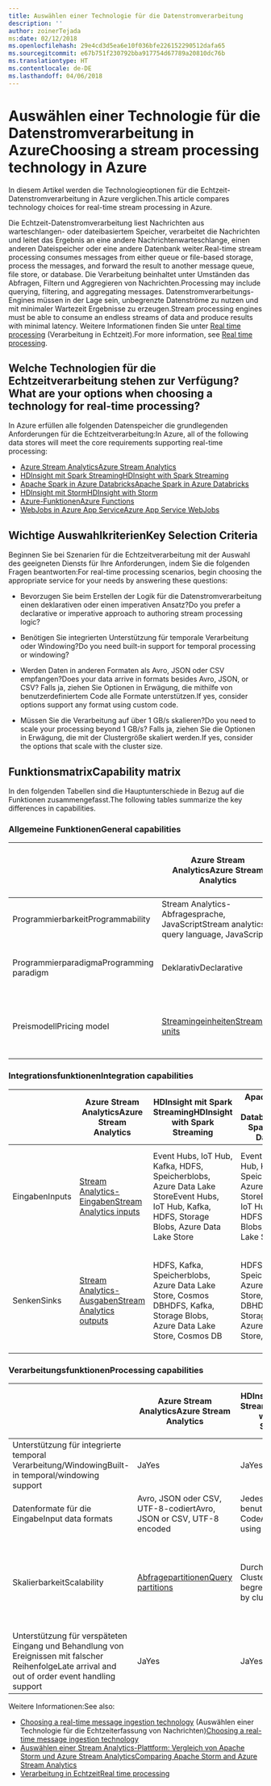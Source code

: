 ```yaml
---
title: Auswählen einer Technologie für die Datenstromverarbeitung
description: ''
author: zoinerTejada
ms:date: 02/12/2018
ms.openlocfilehash: 29e4cd3d5ea6e10f036bfe226152290512dafa65
ms.sourcegitcommit: e67b751f230792bba917754d67789a20810dc76b
ms.translationtype: HT
ms.contentlocale: de-DE
ms.lasthandoff: 04/06/2018
---
```

# <a name="choosing-a-stream-processing-technology-in-azure"></a><span data-ttu-id="07b9b-102">Auswählen einer Technologie für die Datenstromverarbeitung in Azure</span><span class="sxs-lookup"><span data-stu-id="07b9b-102">Choosing a stream processing technology in Azure</span></span>

<span data-ttu-id="07b9b-103">In diesem Artikel werden die Technologieoptionen für die Echtzeit-Datenstromverarbeitung in Azure verglichen.</span><span class="sxs-lookup"><span data-stu-id="07b9b-103">This article compares technology choices for real-time stream processing in Azure.</span></span>

<span data-ttu-id="07b9b-104">Die Echtzeit-Datenstromverarbeitung liest Nachrichten aus warteschlangen- oder dateibasiertem Speicher, verarbeitet die Nachrichten und leitet das Ergebnis an eine andere Nachrichtenwarteschlange, einen anderen Dateispeicher oder eine andere Datenbank weiter.</span><span class="sxs-lookup"><span data-stu-id="07b9b-104">Real-time stream processing consumes messages from either queue or file-based storage, process the messages, and forward the result to another message queue, file store, or database.</span></span> <span data-ttu-id="07b9b-105">Die Verarbeitung beinhaltet unter Umständen das Abfragen, Filtern und Aggregieren von Nachrichten.</span><span class="sxs-lookup"><span data-stu-id="07b9b-105">Processing may include querying, filtering, and aggregating messages.</span></span> <span data-ttu-id="07b9b-106">Datenstromverarbeitungs-Engines müssen in der Lage sein, unbegrenzte Datenströme zu nutzen und mit minimaler Wartezeit Ergebnisse zu erzeugen.</span><span class="sxs-lookup"><span data-stu-id="07b9b-106">Stream processing engines must be able to consume an endless streams of data and produce results with minimal latency.</span></span> <span data-ttu-id="07b9b-107">Weitere Informationen finden Sie unter [Real time processing](../big-data/real-time-processing.md) (Verarbeitung in Echtzeit).</span><span class="sxs-lookup"><span data-stu-id="07b9b-107">For more information, see [Real time processing](../big-data/real-time-processing.md).</span></span>

## <a name="what-are-your-options-when-choosing-a-technology-for-real-time-processing"></a><span data-ttu-id="07b9b-108">Welche Technologien für die Echtzeitverarbeitung stehen zur Verfügung?</span><span class="sxs-lookup"><span data-stu-id="07b9b-108">What are your options when choosing a technology for real-time processing?</span></span>
<span data-ttu-id="07b9b-109">In Azure erfüllen alle folgenden Datenspeicher die grundlegenden Anforderungen für die Echtzeitverarbeitung:</span><span class="sxs-lookup"><span data-stu-id="07b9b-109">In Azure, all of the following data stores will meet the core requirements supporting real-time processing:</span></span>
- [<span data-ttu-id="07b9b-110">Azure Stream Analytics</span><span class="sxs-lookup"><span data-stu-id="07b9b-110">Azure Stream Analytics</span></span>](/azure/stream-analytics/)
- [<span data-ttu-id="07b9b-111">HDInsight mit Spark Streaming</span><span class="sxs-lookup"><span data-stu-id="07b9b-111">HDInsight with Spark Streaming</span></span>](/azure/hdinsight/spark/apache-spark-streaming-overview)
- [<span data-ttu-id="07b9b-112">Apache Spark in Azure Databricks</span><span class="sxs-lookup"><span data-stu-id="07b9b-112">Apache Spark in Azure Databricks</span></span>](/azure/azure-databricks/)
- [<span data-ttu-id="07b9b-113">HDInsight mit Storm</span><span class="sxs-lookup"><span data-stu-id="07b9b-113">HDInsight with Storm</span></span>](/azure/hdinsight/storm/apache-storm-overview)
- [<span data-ttu-id="07b9b-114">Azure-Funktionen</span><span class="sxs-lookup"><span data-stu-id="07b9b-114">Azure Functions</span></span>](/azure/azure-functions/functions-overview)
- [<span data-ttu-id="07b9b-115">WebJobs in Azure App Service</span><span class="sxs-lookup"><span data-stu-id="07b9b-115">Azure App Service WebJobs</span></span>](/azure/app-service/web-sites-create-web-jobs)

## <a name="key-selection-criteria"></a><span data-ttu-id="07b9b-116">Wichtige Auswahlkriterien</span><span class="sxs-lookup"><span data-stu-id="07b9b-116">Key Selection Criteria</span></span>

<span data-ttu-id="07b9b-117">Beginnen Sie bei Szenarien für die Echtzeitverarbeitung mit der Auswahl des geeigneten Diensts für Ihre Anforderungen, indem Sie die folgenden Fragen beantworten:</span><span class="sxs-lookup"><span data-stu-id="07b9b-117">For real-time processing scenarios, begin choosing the appropriate service for your needs by answering these questions:</span></span>

- <span data-ttu-id="07b9b-118">Bevorzugen Sie beim Erstellen der Logik für die Datenstromverarbeitung einen deklarativen oder einen imperativen Ansatz?</span><span class="sxs-lookup"><span data-stu-id="07b9b-118">Do you prefer a declarative or imperative approach to authoring stream processing logic?</span></span>

- <span data-ttu-id="07b9b-119">Benötigen Sie integrierten Unterstützung für temporale Verarbeitung oder Windowing?</span><span class="sxs-lookup"><span data-stu-id="07b9b-119">Do you need built-in support for temporal processing or windowing?</span></span>

- <span data-ttu-id="07b9b-120">Werden Daten in anderen Formaten als Avro, JSON oder CSV empfangen?</span><span class="sxs-lookup"><span data-stu-id="07b9b-120">Does your data arrive in formats besides Avro, JSON, or CSV?</span></span> <span data-ttu-id="07b9b-121">Falls ja, ziehen Sie Optionen in Erwägung, die mithilfe von benutzerdefiniertem Code alle Formate unterstützen.</span><span class="sxs-lookup"><span data-stu-id="07b9b-121">If yes, consider options support any format using custom code.</span></span>

- <span data-ttu-id="07b9b-122">Müssen Sie die Verarbeitung auf über 1 GB/s skalieren?</span><span class="sxs-lookup"><span data-stu-id="07b9b-122">Do you need to scale your processing beyond 1 GB/s?</span></span> <span data-ttu-id="07b9b-123">Falls ja, ziehen Sie die Optionen in Erwägung, die mit der Clustergröße skaliert werden.</span><span class="sxs-lookup"><span data-stu-id="07b9b-123">If yes, consider the options that scale with the cluster size.</span></span> 

## <a name="capability-matrix"></a><span data-ttu-id="07b9b-124">Funktionsmatrix</span><span class="sxs-lookup"><span data-stu-id="07b9b-124">Capability matrix</span></span>

<span data-ttu-id="07b9b-125">In den folgenden Tabellen sind die Hauptunterschiede in Bezug auf die Funktionen zusammengefasst.</span><span class="sxs-lookup"><span data-stu-id="07b9b-125">The following tables summarize the key differences in capabilities.</span></span> 

### <a name="general-capabilities"></a><span data-ttu-id="07b9b-126">Allgemeine Funktionen</span><span class="sxs-lookup"><span data-stu-id="07b9b-126">General capabilities</span></span>

| | <span data-ttu-id="07b9b-127">Azure Stream Analytics</span><span class="sxs-lookup"><span data-stu-id="07b9b-127">Azure Stream Analytics</span></span> | <span data-ttu-id="07b9b-128">HDInsight mit Spark Streaming</span><span class="sxs-lookup"><span data-stu-id="07b9b-128">HDInsight with Spark Streaming</span></span> | <span data-ttu-id="07b9b-129">Apache Spark in Azure Databricks</span><span class="sxs-lookup"><span data-stu-id="07b9b-129">Apache Spark in Azure Databricks</span></span> | <span data-ttu-id="07b9b-130">HDInsight mit Storm</span><span class="sxs-lookup"><span data-stu-id="07b9b-130">HDInsight with Storm</span></span> | <span data-ttu-id="07b9b-131">Azure-Funktionen</span><span class="sxs-lookup"><span data-stu-id="07b9b-131">Azure Functions</span></span> | <span data-ttu-id="07b9b-132">WebJobs in Azure App Service</span><span class="sxs-lookup"><span data-stu-id="07b9b-132">Azure App Service WebJobs</span></span> |
| --- | --- | --- | --- | --- | --- | --- | 
| <span data-ttu-id="07b9b-133">Programmierbarkeit</span><span class="sxs-lookup"><span data-stu-id="07b9b-133">Programmability</span></span> | <span data-ttu-id="07b9b-134">Stream Analytics-Abfragesprache, JavaScript</span><span class="sxs-lookup"><span data-stu-id="07b9b-134">Stream analytics query language, JavaScript</span></span> | <span data-ttu-id="07b9b-135">Scala, Python, Java</span><span class="sxs-lookup"><span data-stu-id="07b9b-135">Scala, Python, Java</span></span> | <span data-ttu-id="07b9b-136">Scala, Python, Java, R</span><span class="sxs-lookup"><span data-stu-id="07b9b-136">Scala, Python, Java, R</span></span> | <span data-ttu-id="07b9b-137">Java, C#</span><span class="sxs-lookup"><span data-stu-id="07b9b-137">Java, C#</span></span> | <span data-ttu-id="07b9b-138">C#, F#, Node.js</span><span class="sxs-lookup"><span data-stu-id="07b9b-138">C#, F#, Node.js</span></span> | <span data-ttu-id="07b9b-139">C#, Node.js, PHP, Java, Python</span><span class="sxs-lookup"><span data-stu-id="07b9b-139">C#, Node.js, PHP, Java, Python</span></span> |
| <span data-ttu-id="07b9b-140">Programmierparadigma</span><span class="sxs-lookup"><span data-stu-id="07b9b-140">Programming paradigm</span></span> | <span data-ttu-id="07b9b-141">Deklarativ</span><span class="sxs-lookup"><span data-stu-id="07b9b-141">Declarative</span></span> | <span data-ttu-id="07b9b-142">Mischung aus deklarativ und imperativ</span><span class="sxs-lookup"><span data-stu-id="07b9b-142">Mixture of declarative and imperative</span></span> | <span data-ttu-id="07b9b-143">Mischung aus deklarativ und imperativ</span><span class="sxs-lookup"><span data-stu-id="07b9b-143">Mixture of declarative and imperative</span></span> | <span data-ttu-id="07b9b-144">Imperativ</span><span class="sxs-lookup"><span data-stu-id="07b9b-144">Imperative</span></span> | <span data-ttu-id="07b9b-145">Imperativ</span><span class="sxs-lookup"><span data-stu-id="07b9b-145">Imperative</span></span> | <span data-ttu-id="07b9b-146">Imperativ</span><span class="sxs-lookup"><span data-stu-id="07b9b-146">Imperative</span></span> |    
| <span data-ttu-id="07b9b-147">Preismodell</span><span class="sxs-lookup"><span data-stu-id="07b9b-147">Pricing model</span></span> | [<span data-ttu-id="07b9b-148">Streamingeinheiten</span><span class="sxs-lookup"><span data-stu-id="07b9b-148">Streaming units</span></span>](https://azure.microsoft.com/pricing/details/stream-analytics/) | <span data-ttu-id="07b9b-149">Pro Clusterstunde</span><span class="sxs-lookup"><span data-stu-id="07b9b-149">Per cluster hour</span></span> | [<span data-ttu-id="07b9b-150">Databricks-Einheiten</span><span class="sxs-lookup"><span data-stu-id="07b9b-150">Databricks units</span></span>](https://azure.microsoft.com/pricing/details/databricks/) | <span data-ttu-id="07b9b-151">Pro Clusterstunde</span><span class="sxs-lookup"><span data-stu-id="07b9b-151">Per cluster hour</span></span> | <span data-ttu-id="07b9b-152">Nach Funktionsausführung und Ressourcenverbrauch</span><span class="sxs-lookup"><span data-stu-id="07b9b-152">Per function execution and resource consumption</span></span> | <span data-ttu-id="07b9b-153">Nach App Service-Plan-Stunde</span><span class="sxs-lookup"><span data-stu-id="07b9b-153">Per app service plan hour</span></span> |  

### <a name="integration-capabilities"></a><span data-ttu-id="07b9b-154">Integrationsfunktionen</span><span class="sxs-lookup"><span data-stu-id="07b9b-154">Integration capabilities</span></span>

| | <span data-ttu-id="07b9b-155">Azure Stream Analytics</span><span class="sxs-lookup"><span data-stu-id="07b9b-155">Azure Stream Analytics</span></span> | <span data-ttu-id="07b9b-156">HDInsight mit Spark Streaming</span><span class="sxs-lookup"><span data-stu-id="07b9b-156">HDInsight with Spark Streaming</span></span> | <span data-ttu-id="07b9b-157">Apache Spark in Azure Databricks</span><span class="sxs-lookup"><span data-stu-id="07b9b-157">Apache Spark in Azure Databricks</span></span> | <span data-ttu-id="07b9b-158">HDInsight mit Storm</span><span class="sxs-lookup"><span data-stu-id="07b9b-158">HDInsight with Storm</span></span> | <span data-ttu-id="07b9b-159">Azure-Funktionen</span><span class="sxs-lookup"><span data-stu-id="07b9b-159">Azure Functions</span></span> | <span data-ttu-id="07b9b-160">WebJobs in Azure App Service</span><span class="sxs-lookup"><span data-stu-id="07b9b-160">Azure App Service WebJobs</span></span> |
| --- | --- | --- | --- | --- | --- | --- | 
| <span data-ttu-id="07b9b-161">Eingaben</span><span class="sxs-lookup"><span data-stu-id="07b9b-161">Inputs</span></span> | [<span data-ttu-id="07b9b-162">Stream Analytics-Eingaben</span><span class="sxs-lookup"><span data-stu-id="07b9b-162">Stream Analytics inputs</span></span>](/azure/stream-analytics/stream-analytics-define-inputs)  | <span data-ttu-id="07b9b-163">Event Hubs, IoT Hub, Kafka, HDFS, Speicherblobs, Azure Data Lake Store</span><span class="sxs-lookup"><span data-stu-id="07b9b-163">Event Hubs, IoT Hub, Kafka, HDFS, Storage Blobs, Azure Data Lake Store</span></span>  | <span data-ttu-id="07b9b-164">Event Hubs, IoT Hub, Kafka, HDFS, Speicherblobs, Azure Data Lake Store</span><span class="sxs-lookup"><span data-stu-id="07b9b-164">Event Hubs, IoT Hub, Kafka, HDFS, Storage Blobs, Azure Data Lake Store</span></span>  | <span data-ttu-id="07b9b-165">Event Hubs, IoT Hub, Speicherblobs, Azure Data Lake Store</span><span class="sxs-lookup"><span data-stu-id="07b9b-165">Event Hubs, IoT Hub, Storage Blobs, Azure Data Lake Store</span></span>  | [<span data-ttu-id="07b9b-166">Unterstützte Bindungen</span><span class="sxs-lookup"><span data-stu-id="07b9b-166">Supported bindings</span></span>](/azure/azure-functions/functions-triggers-bindings#supported-bindings) | <span data-ttu-id="07b9b-167">Service Bus, Speicherwarteschlangen, Speicherblobs, Event Hubs, WebHooks, Cosmos DB, Dateien</span><span class="sxs-lookup"><span data-stu-id="07b9b-167">Service Bus, Storage Queues, Storage Blobs, Event Hubs, WebHooks, Cosmos DB, Files</span></span> |
| <span data-ttu-id="07b9b-168">Senken</span><span class="sxs-lookup"><span data-stu-id="07b9b-168">Sinks</span></span> |  [<span data-ttu-id="07b9b-169">Stream Analytics-Ausgaben</span><span class="sxs-lookup"><span data-stu-id="07b9b-169">Stream Analytics outputs</span></span>](/azure/stream-analytics/stream-analytics-define-outputs) | <span data-ttu-id="07b9b-170">HDFS, Kafka, Speicherblobs, Azure Data Lake Store, Cosmos DB</span><span class="sxs-lookup"><span data-stu-id="07b9b-170">HDFS, Kafka, Storage Blobs, Azure Data Lake Store, Cosmos DB</span></span> | <span data-ttu-id="07b9b-171">HDFS, Kafka, Speicherblobs, Azure Data Lake Store, Cosmos DB</span><span class="sxs-lookup"><span data-stu-id="07b9b-171">HDFS, Kafka, Storage Blobs, Azure Data Lake Store, Cosmos DB</span></span> | <span data-ttu-id="07b9b-172">Event Hubs, Service Bus, Kafka</span><span class="sxs-lookup"><span data-stu-id="07b9b-172">Event Hubs, Service Bus, Kafka</span></span> | [<span data-ttu-id="07b9b-173">Unterstützte Bindungen</span><span class="sxs-lookup"><span data-stu-id="07b9b-173">Supported bindings</span></span>](/azure/azure-functions/functions-triggers-bindings#supported-bindings) | <span data-ttu-id="07b9b-174">Service Bus, Speicherwarteschlangen, Speicherblobs, Event Hubs, WebHooks, Cosmos DB, Dateien</span><span class="sxs-lookup"><span data-stu-id="07b9b-174">Service Bus, Storage Queues, Storage Blobs, Event Hubs, WebHooks, Cosmos DB, Files</span></span> | 

### <a name="processing-capabilities"></a><span data-ttu-id="07b9b-175">Verarbeitungsfunktionen</span><span class="sxs-lookup"><span data-stu-id="07b9b-175">Processing capabilities</span></span>

| | <span data-ttu-id="07b9b-176">Azure Stream Analytics</span><span class="sxs-lookup"><span data-stu-id="07b9b-176">Azure Stream Analytics</span></span> | <span data-ttu-id="07b9b-177">HDInsight mit Spark Streaming</span><span class="sxs-lookup"><span data-stu-id="07b9b-177">HDInsight with Spark Streaming</span></span> | <span data-ttu-id="07b9b-178">Apache Spark in Azure Databricks</span><span class="sxs-lookup"><span data-stu-id="07b9b-178">Apache Spark in Azure Databricks</span></span> | <span data-ttu-id="07b9b-179">HDInsight mit Storm</span><span class="sxs-lookup"><span data-stu-id="07b9b-179">HDInsight with Storm</span></span> | <span data-ttu-id="07b9b-180">Azure-Funktionen</span><span class="sxs-lookup"><span data-stu-id="07b9b-180">Azure Functions</span></span> | <span data-ttu-id="07b9b-181">WebJobs in Azure App Service</span><span class="sxs-lookup"><span data-stu-id="07b9b-181">Azure App Service WebJobs</span></span> |
| --- | --- | --- | --- | --- | --- | --- | 
| <span data-ttu-id="07b9b-182">Unterstützung für integrierte temporal Verarbeitung/Windowing</span><span class="sxs-lookup"><span data-stu-id="07b9b-182">Built-in temporal/windowing support</span></span> | <span data-ttu-id="07b9b-183">Ja</span><span class="sxs-lookup"><span data-stu-id="07b9b-183">Yes</span></span> | <span data-ttu-id="07b9b-184">Ja</span><span class="sxs-lookup"><span data-stu-id="07b9b-184">Yes</span></span> | <span data-ttu-id="07b9b-185">Ja</span><span class="sxs-lookup"><span data-stu-id="07b9b-185">Yes</span></span> | <span data-ttu-id="07b9b-186">Ja</span><span class="sxs-lookup"><span data-stu-id="07b9b-186">Yes</span></span> | <span data-ttu-id="07b9b-187">Nein </span><span class="sxs-lookup"><span data-stu-id="07b9b-187">No</span></span> | <span data-ttu-id="07b9b-188">Nein </span><span class="sxs-lookup"><span data-stu-id="07b9b-188">No</span></span> |
| <span data-ttu-id="07b9b-189">Datenformate für die Eingabe</span><span class="sxs-lookup"><span data-stu-id="07b9b-189">Input data formats</span></span> | <span data-ttu-id="07b9b-190">Avro, JSON oder CSV, UTF-8-codiert</span><span class="sxs-lookup"><span data-stu-id="07b9b-190">Avro, JSON or CSV, UTF-8 encoded</span></span> | <span data-ttu-id="07b9b-191">Jedes Format mit benutzerdefiniertem Code</span><span class="sxs-lookup"><span data-stu-id="07b9b-191">Any format using custom code</span></span> | <span data-ttu-id="07b9b-192">Jedes Format mit benutzerdefiniertem Code</span><span class="sxs-lookup"><span data-stu-id="07b9b-192">Any format using custom code</span></span> | <span data-ttu-id="07b9b-193">Jedes Format mit benutzerdefiniertem Code</span><span class="sxs-lookup"><span data-stu-id="07b9b-193">Any format using custom code</span></span> | <span data-ttu-id="07b9b-194">Jedes Format mit benutzerdefiniertem Code</span><span class="sxs-lookup"><span data-stu-id="07b9b-194">Any format using custom code</span></span> | <span data-ttu-id="07b9b-195">Jedes Format mit benutzerdefiniertem Code</span><span class="sxs-lookup"><span data-stu-id="07b9b-195">Any format using custom code</span></span> |
| <span data-ttu-id="07b9b-196">Skalierbarkeit</span><span class="sxs-lookup"><span data-stu-id="07b9b-196">Scalability</span></span> | [<span data-ttu-id="07b9b-197">Abfragepartitionen</span><span class="sxs-lookup"><span data-stu-id="07b9b-197">Query partitions</span></span>](/azure/stream-analytics/stream-analytics-parallelization) | <span data-ttu-id="07b9b-198">Durch die Clustergröße begrenzt</span><span class="sxs-lookup"><span data-stu-id="07b9b-198">Bounded by cluster size</span></span> | <span data-ttu-id="07b9b-199">Durch Konfiguration der Databricks-Clusterskalierung begrenzt</span><span class="sxs-lookup"><span data-stu-id="07b9b-199">Bounded by Databricks cluster scale configuration</span></span> | <span data-ttu-id="07b9b-200">Durch die Clustergröße begrenzt</span><span class="sxs-lookup"><span data-stu-id="07b9b-200">Bounded by cluster size</span></span> | <span data-ttu-id="07b9b-201">Parallele Verarbeitung von bis zu 200 Funktions-App-Instanzen</span><span class="sxs-lookup"><span data-stu-id="07b9b-201">Up to 200 function app instances processing in parallel</span></span> | <span data-ttu-id="07b9b-202">Durch die Kapazität des App Service-Plans begrenzt</span><span class="sxs-lookup"><span data-stu-id="07b9b-202">Bounded by app service plan capacity</span></span> | 
| <span data-ttu-id="07b9b-203">Unterstützung für verspäteten Eingang und Behandlung von Ereignissen mit falscher Reihenfolge</span><span class="sxs-lookup"><span data-stu-id="07b9b-203">Late arrival and out of order event handling support</span></span> | <span data-ttu-id="07b9b-204">Ja</span><span class="sxs-lookup"><span data-stu-id="07b9b-204">Yes</span></span> | <span data-ttu-id="07b9b-205">Ja</span><span class="sxs-lookup"><span data-stu-id="07b9b-205">Yes</span></span> | <span data-ttu-id="07b9b-206">Ja</span><span class="sxs-lookup"><span data-stu-id="07b9b-206">Yes</span></span> | <span data-ttu-id="07b9b-207">Ja</span><span class="sxs-lookup"><span data-stu-id="07b9b-207">Yes</span></span> | <span data-ttu-id="07b9b-208">Nein </span><span class="sxs-lookup"><span data-stu-id="07b9b-208">No</span></span> | <span data-ttu-id="07b9b-209">Nein </span><span class="sxs-lookup"><span data-stu-id="07b9b-209">No</span></span> |

<span data-ttu-id="07b9b-210">Weitere Informationen:</span><span class="sxs-lookup"><span data-stu-id="07b9b-210">See also:</span></span>

- <span data-ttu-id="07b9b-211">[Choosing a real-time message ingestion technology](./real-time-ingestion.md) (Auswählen einer Technologie für die Echtzeiterfassung von Nachrichten)</span><span class="sxs-lookup"><span data-stu-id="07b9b-211">[Choosing a real-time message ingestion technology](./real-time-ingestion.md)</span></span>
- [<span data-ttu-id="07b9b-212">Auswählen einer Stream Analytics-Plattform: Vergleich von Apache Storm und Azure Stream Analytics</span><span class="sxs-lookup"><span data-stu-id="07b9b-212">Comparing Apache Storm and Azure Stream Analytics</span></span>](/azure/stream-analytics/stream-analytics-comparison-storm)
- [<span data-ttu-id="07b9b-213">Verarbeitung in Echtzeit</span><span class="sxs-lookup"><span data-stu-id="07b9b-213">Real time processing</span></span>](../big-data/real-time-processing.md)
